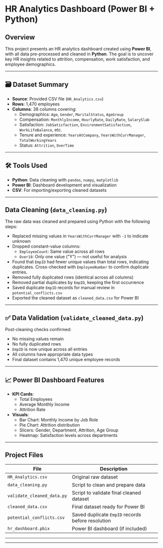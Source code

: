 # HR Analytics Dashboard (Power BI + Python)

## Overview
This project presents an HR analytics dashboard created using **Power BI**, with all data pre-processed and cleaned in **Python**. The goal is to uncover key HR insights related to attrition, compensation, work satisfaction, and employee demographics.

---

## 🗃️ Dataset Summary
- **Source**: Provided CSV file (`HR_Analytics.csv`)
- **Rows**: 1,470 employees
- **Columns**: 38 columns covering:
  - Demographics: `Age`, `Gender`, `MaritalStatus`, `AgeGroup`
  - Compensation: `MonthlyIncome`, `HourlyRate`, `DailyRate`, `SalarySlab`
  - Satisfaction: `JobSatisfaction`, `EnvironmentSatisfaction`, `WorkLifeBalance`, etc.
  - Tenure and experience: `YearsAtCompany`, `YearsWithCurrManager`, `TotalWorkingYears`
  - Status: `Attrition`, `OverTime`

---

## 🛠️ Tools Used
- **Python**: Data cleaning with `pandas`, `numpy`, `matplotlib`
- **Power BI**: Dashboard development and visualization
- **CSV**: For importing/exporting cleaned datasets

---

## Data Cleaning (`data_cleaning.py`)
The raw data was cleaned and prepared using Python with the following steps:

- Replaced missing values in `YearsWithCurrManager` with `-1` to indicate unknown
- Dropped constant-value columns:
  - `EmployeeCount`: Same value across all rows
  - `Over18`: Only one value ("Y") — not useful for analysis
- Found that `EmpID` had fewer unique values than total rows, indicating duplicates. Cross-checked with `EmployeeNumber` to confirm duplicate entries.
- Removed fully duplicated rows (identical across all columns)
- Removed partial duplicates by `EmpID`, keeping the first occurrence
- Saved duplicate `EmpID` records for manual review in `potential_conflicts.csv`
- Exported the cleaned dataset as `cleaned_data.csv` for Power BI

---

## ✅ Data Validation (`validate_cleaned_data.py`)
Post-cleaning checks confirmed:
- No missing values remain
- No fully duplicated rows
- `EmpID` is now unique across all entries
- All columns have appropriate data types
- Final dataset contains 1,470 unique employee records

---

## 📈 Power BI Dashboard Features
- **KPI Cards**: 
  - Total Employees
  - Average Monthly Income
  - Attrition Rate
- **Visuals**:
  - Bar Chart: Monthly Income by Job Role
  - Pie Chart: Attrition distribution
  - Slicers: Gender, Department, Attrition, Age Group
  - Heatmap: Satisfaction levels across departments

---

## Project Files

| File | Description |
|------|-------------|
| `HR_Analytics.csv` | Original raw dataset |
| `data_cleaning.py` | Script to clean and prepare data |
| `validate_cleaned_data.py` | Script to validate final cleaned dataset |
| `cleaned_data.csv` | Final dataset ready for Power BI |
| `potential_conflicts.csv` | Saved duplicate `EmpID` records before resolution |
| `hr_dashboard.pbix` | Power BI dashboard (if included) |

---



---
